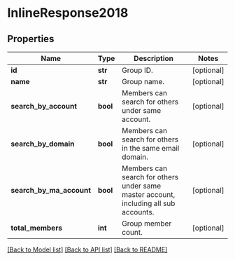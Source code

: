 # InlineResponse2018

## Properties
Name | Type | Description | Notes
------------ | ------------- | ------------- | -------------
**id** | **str** | Group ID. | [optional] 
**name** | **str** | Group name. | [optional] 
**search_by_account** | **bool** | Members can search for others under same account. | [optional] 
**search_by_domain** | **bool** | Members can search for others in the same email domain. | [optional] 
**search_by_ma_account** | **bool** | Members can search for others under same master account, including all sub accounts. | [optional] 
**total_members** | **int** | Group member count. | [optional] 

[[Back to Model list]](../README.md#documentation-for-models) [[Back to API list]](../README.md#documentation-for-api-endpoints) [[Back to README]](../README.md)

